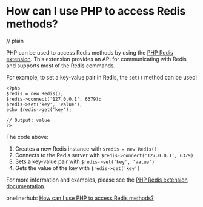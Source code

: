 # How can I use PHP to access Redis methods?
// plain

PHP can be used to access Redis methods by using the [PHP Redis extension](https://github.com/phpredis/phpredis). This extension provides an API for communicating with Redis and supports most of the Redis commands.

For example, to set a key-value pair in Redis, the `set()` method can be used:

```
<?php
$redis = new Redis();
$redis->connect('127.0.0.1', 6379);
$redis->set('key', 'value');
echo $redis->get('key');

// Output: value
?>
```

The code above:

1. Creates a new Redis instance with `$redis = new Redis()`
2. Connects to the Redis server with `$redis->connect('127.0.0.1', 6379)`
3. Sets a key-value pair with `$redis->set('key', 'value')`
4. Gets the value of the key with `$redis->get('key')`

For more information and examples, please see the [PHP Redis extension documentation](https://github.com/phpredis/phpredis#usage).

onelinerhub: [How can I use PHP to access Redis methods?](https://onelinerhub.com/predis/how-can-i-use-php-to-access-redis-methods)
